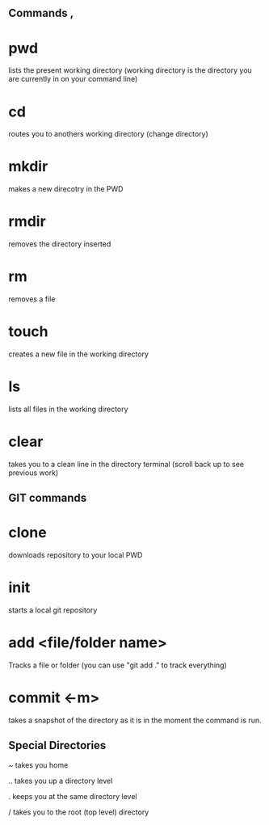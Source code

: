 ## Commands , <arguments> 
# pwd
lists the present working directory (working directory is the directory you are currently in on your command line)
# cd <insert directory name>
routes you to anothers working directory (change directory)
# mkdir <insert new directory name>
makes a new direcotry in the PWD
# rmdir <insert directory>
removes the directory inserted
# rm <insert fileName>
removes a file
# touch <insert file name>
creates a new file in the working directory
# ls <can take directory name>
lists all files in the working directory
# clear
takes you to a clean line in the directory terminal (scroll back up to see previous work)

## GIT commands

# clone <repository URL>
downloads repository to your local PWD

# init
starts a local git repository

# add <file/folder name>
Tracks a file or folder (you can use "git add ." to track everything)

# commit <-m> <message>
takes a snapshot of the directory as it is in the moment the command is run.

## Special Directories

~
takes you home

..
takes you up a directory level

.
keeps you at the same directory level

/
takes you to the root (top level) directory


